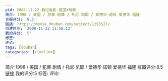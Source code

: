 ```yaml
---
pid: 2008-11-22-看过电影-美国X档案
简介: 1998 / 美国 / 犯罪 剧情 / 托尼·凯耶 / 爱德华·诺顿 爱德华·福隆
豆瓣评分: '8.5'
链接: https://movie.douban.com/subject/1293527/
创建时间: '2008-11-22 11:50:12'
我的评分: '5'
标签:
评论:
tags: [douban]
categories: [timeline]
---
```

简介:1998 / 美国 / 犯罪 剧情 / 托尼·凯耶 / 爱德华·诺顿 爱德华·福隆
豆瓣评分:8.5
[链接](https://movie.douban.com/subject/1293527/)
我的评分:5
标签:
评论:
